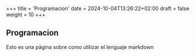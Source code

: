 +++
title = 'Programacion'
date = 2024-10-04T13:26:22+02:00
draft = false
weight = 10
+++

## Programacion

Esto es una página sobre como utilizar el lenguaje markdown